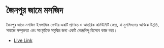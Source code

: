 # জৈনপুর জামে মসজিদ

জৈনপুর জামে মসজিদ ইসলামিক সেন্টার একটি প্রাণবন্ত ও আন্তরিক কমিউনিটি কেন্দ্র, যা মুসলিমদের আত্মিক উন্নতি, সমাজে সম্পৃক্ততা এবং সাংস্কৃতিক সমৃদ্ধির জন্য একটি কেন্দ্রবিন্দু হিসেবে কাজ করে।

- [Live Link](https://saruarhosenn.github.io/mosque-html/)